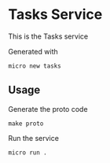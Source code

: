 # Tasks Service

This is the Tasks service

Generated with

```
micro new tasks
```

## Usage

Generate the proto code

```
make proto
```

Run the service

```
micro run .
```